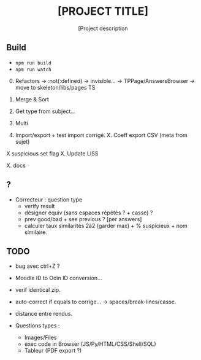 <div align="center">
  <h1>[PROJECT TITLE]</h1>

  <p>[Project description</p>
</div>

## Build

- `npm run build`
- `npm run watch`

0. Refactors
  -> :not(:defined) -> invisible...
  -> TPPage/AnswersBrowser -> move to skeleton/libs/pages TS

1. Merge & Sort
2. Get type from subject...
4. Multi
3. Import/export + test import corrigé.
X. Coeff export CSV (meta from sujet)

X suspicious set flag
X. Update LISS

X. docs

## ?

- Correcteur : question type
	+ verify result
	+ désigner équiv (sans espaces répétés ? + casse) ?
	+ prev good/bad + see previous ? [per answers]
	+ calculer taux similarités 2à2 (garder max) + % suspicieux + nom similaire.

## TODO

- bug avec ctrl+Z ?

- Moodle ID to Odin ID conversion...

- verif identical zip.

- auto-correct if equals to corrige...
  -> spaces/break-lines/casse.
- distance entre rendus.

- Questions types :
  - Images/Files
  - exec code in Browser (JS/Py/HTML/CSS/Shell/SQL)
  - Tableur (PDF export ?)